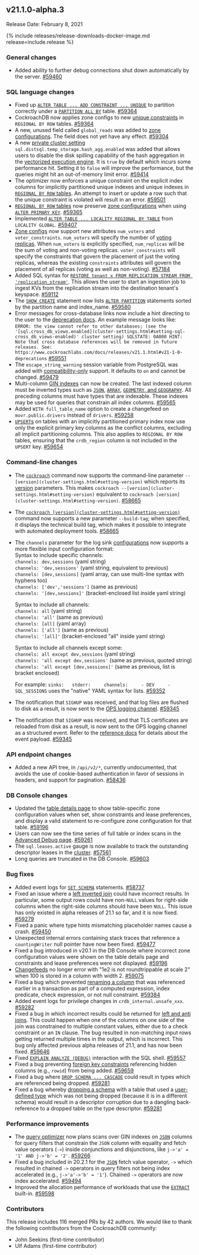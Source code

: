 ## v21.1.0-alpha.3

Release Date: February 8, 2021

{% include releases/release-downloads-docker-image.md release=include.release %}

<h3 id="v21-1-0-alpha-3-general-changes">General changes</h3>

- Added ability to further debug connections shut down automatically by the server. [#59460][#59460]

<h3 id="v21-1-0-alpha-3-sql-language-changes">SQL language changes</h3>

- Fixed up [`ALTER TABLE ... ADD CONSTRAINT ... UNIQUE`](../v21.1/add-constraint.html) to partition correctly under a [`PARTITION ALL BY`](../v21.1/partition-by.html) table. [#59364][#59364]
- CockroachDB now applies zone configs to new [unique constraints](../v21.1/unique.html) in `REGIONAL BY ROW` tables. [#59364][#59364]
- A new, unused field called `global_reads` was added to [zone configurations](../v21.1/configure-replication-zones.html). The field does not yet have any effect. [#59304][#59304]
- A new [private cluster setting](../v21.1/cluster-settings.html) `sql.distsql.temp_storage.hash_agg.enabled` was added that allows users to disable the disk spilling capability of the hash aggregation in the [vectorized execution engine](../v21.1/vectorized-execution.html). It is `true` by default which incurs some performance hit. Setting it to `false` will improve the performance, but the queries might hit an out-of-memory limit error. [#59414][#59414]
- The optimizer now enforces a unique constraint on the explicit index columns for implicitly partitioned unique indexes and unique indexes in [`REGIONAL BY ROW` tables](../v21.1/create-table.html). An attempt to insert or update a row such that the unique constraint is violated will result in an error. [#59501][#59501]
- [`REGIONAL BY ROW` tables](../v21.1/create-table.html) now preserve [zone configurations](../v21.1/configure-replication-zones.html) when using [`ALTER PRIMARY KEY`](../v21.1/alter-primary-key.html). [#59365][#59365]
- Implemented [`ALTER TABLE ... LOCALITY REGIONAL BY TABLE`](../v21.1/alter-table.html) from `LOCALITY GLOBAL`. [#59407][#59407]
- [Zone configs](../v21.1/configure-replication-zones.html) now support new attributes `num_voters` and `voter_constraints`. `num_voters` will specify the number of [voting replicas](../v21.1/architecture/life-of-a-distributed-transaction.html#consensus). When `num_voters` is explicitly specified, `num_replicas` will be the sum of voting and non-voting replicas. `voter_constraints` will specify the constraints that govern the placement of just the voting replicas, whereas the existing `constraints` attributes will govern the placement of all replicas (voting as well as non-voting). [#57184][#57184]
- Added SQL syntax for [`RESTORE tenant x FROM REPLICATION STREAM FROM 'replication_stream'`](../v21.1/restore.html). This allows the user to start an ingestion job to ingest KVs from the replication stream into the destination tenant's keyspace. [#59112][#59112]
- The [`SHOW CREATE`](../v21.1/show-create.html) statement now lists [`ALTER PARTITION`](../v21.1/alter-partition.html) statements sorted by the partition name and index_name. [#59580][#59580]
- Error messages for cross-database links now include a hint directing to the user to the [deprecation docs](../v21.1/cluster-settings.html). An example message looks like:  ``` ERROR: the view cannot refer to other databases; (see the '[sql.cross_db_views.enabled](cluster-settings.html#setting-sql-cross_db_views-enabled)' cluster setting) SQLSTATE: 0A000 HINT: Note that cross database references will be removed in future releases. See: https://www.cockroachlabs.com/docs/releases/v21.1.html#v21-1-0-deprecations ``` [#59551][#59551]
- The `escape_string_warning` session variable from PostgreSQL was added with [compatibility-only](../v21.1/postgresql-compatibility.html) support. It defaults to `on` and cannot be changed. [#59479][#59479]
- Multi-column [GIN indexes](../v21.1/create-index.html#create-gin-indexes) can now be created. The last indexed column must be inverted types such as [`JSON`](../v21.1/jsonb.html), [`ARRAY`](../v21.1/array.html), [`GEOMETRY`, and `GEOGRAPHY`](../v21.1/spatial-data.html). All preceding columns must have types that are indexable. These indexes may be used for queries that constrain all index columns. [#59565][#59565]
- Added `WITH full_table_name` option to create a changefeed on `movr.public.drivers` instead of `drivers`. [#59258][#59258]
- [`UPSERT`s](../v21.1/upsert.html) on tables with an implicitly partitioned primary index now use only the explicit primary key columns as the conflict columns, excluding all implicit partitioning columns. This also applies to `REGIONAL BY ROW` tables, ensuring that the `crdb_region` column is not included in the `UPSERT` key. [#59654][#59654]

<h3 id="v21-1-0-alpha-3-command-line-changes">Command-line changes</h3>

- The [`cockroach`](../v21.1/cockroach-commands.html) command now supports the command-line parameter `--[version](cluster-settings.html#setting-version)` which reports its [version](cluster-settings.html#setting-version) parameters. This makes `cockroach --[version](cluster-settings.html#setting-version)` equivalent to `cockroach [version](cluster-settings.html#setting-version)`. [#58665][#58665]
- The [`cockroach [version](cluster-settings.html#setting-version)`](../v21.1/cockroach-[version](cluster-settings.html#setting-version).html) command now supports a new parameter `--build-tag`; when specified, it displays the technical build tag, which makes it possible to integrate with automated deployment tools. [#58665][#58665]
- The `channels` parameter for the log sink [configurations](https://github.com/cockroachdb/cockroach/blob/master/docs/generated/logsinks.md) now supports a more flexible input configuration format:  
    Syntax to include specific channels:   
    `channels: dev,sessions`  (yaml string)   
    `channels: 'dev,sessions'` (yaml string, equivalent to previous)   
    `channels: [dev,sessions]` (yaml array, can use multi-line syntax with hyphens too)   
    `channels: ['dev','sessions']` (same as previous)   
    `channels: '[dev,sessions]'` (bracket-enclosed list inside yaml string)   

    Syntax to include all channels:  
    `channels: all` (yaml string)   
    `channels: 'all'` (same as previous)   
    `channels: [all]` (yaml array)   
    `channels: ['all']` (same as previous)   
    `channels: '[all]'` (bracket-enclosed "all" inside yaml string)   

    Syntax to include all channels except some:  
    `channels: all except dev,sessions` (yaml string)   
    `channels: 'all except dev,sessions'`  (same as previous, quoted string)   
    `channels: 'all except [dev,sessions]'` (same as previous, list is bracket enclosed)  

    For example:  ``` sinks:   stderr:     channels:     - DEV     - SQL_SESSIONS ```  uses the "native" YAML syntax for lists. [#59352][#59352]

- The notification that `SIGHUP` was received, and that log files are flushed to disk as a result, is now sent to the [OPS logging channel](https://github.com/cockroachdb/cockroach/blob/master/docs/generated/logging.md#ops). [#59345][#59345]
- The notification that `SIGHUP` was received, and that TLS certificates are reloaded from disk as a result, is now sent to the OPS logging channel as a structured event. Refer to the [reference docs](https://github.com/cockroachdb/cockroach/blob/master/docs/generated/logformats.md) for details about the event payload. [#59345][#59345]

<h3 id="v21-1-0-alpha-3-api-endpoint-changes">API endpoint changes</h3>

- Added a new API tree, in `/api/v2/*`, currently undocumented, that avoids the use of cookie-based authentication in favor of sessions in headers, and support for pagination. [#58436][#58436]

<h3 id="v21-1-0-alpha-3-db-console-changes">DB Console changes</h3>

- Updated the [table details page](../v21.1/ui-databases-page.html#table-details) to show table-specific zone configuration values when set, show constraints and lease preferences, and display a valid statement to re-configure zone configuration for that table. [#59196][#59196]
- Users can now see the time series of full table or index scans in the [Advanced Debug page](../v21.1/ui-debug-pages.html). [#59261][#59261]
- The `sql.leases.active` gauge is now available to track the outstanding descriptor leases in the [cluster](../v21.1/ui-cluster-overview-page.html). [#57561][#57561]
- Long queries are truncated in the DB Console. [#59603][#59603]

<h3 id="v21-1-0-alpha-3-bug-fixes">Bug fixes</h3>

- Added event logs for [`SET SCHEMA`](../v21.1/set-schema.html) statements. [#58737][#58737]
- Fixed an issue where a [left inverted join](../v21.1/joins.html) could have incorrect results. In particular, some output rows could have non-`NULL` values for right-side columns when the right-side columns should have been `NULL`. This issue has only existed in alpha releases of 21.1 so far, and it is now fixed. [#59279][#59279]
- Fixed a panic where type hints mismatching placeholder names cause a crash. [#59450][#59450]
- Unexpected internal errors containing stack traces that reference a `countingWriter` null pointer have now been fixed. [#59477][#59477]
- Fixed a bug introduced in v20.1 in the DB Console where incorrect zone configuration values were shown on the table details page and constraints and lease preferences were not displayed. [#59196][#59196]
- [Changefeeds](../v21.1/create-changefeed.html) no longer error with "1e2 is not roundtrippable at scale 2" when 100 is stored in a column with width 2. [#59075][#59075]
- Fixed a bug which prevented [renaming a column](../v21.1/rename-column.html) that was referenced earlier in a transaction as part of a computed expression, index predicate, check expression, or not null constraint. [#59384][#59384]
- Added event logs for privilege changes in `crdb_internal.unsafe_xxx`. [#59282][#59282]
- Fixed a bug in which incorrect results could be returned for [left and anti joins](../v21.1/joins.html). This could happen when one of the columns on one side of the join was constrained to multiple constant values, either due to a check constraint or an `IN` clause. The bug resulted in non-matching input rows getting returned multiple times in the output, which is incorrect. This bug only affected previous alpha releases of 21.1, and has now been fixed. [#59646][#59646]
- Fixed [`EXPLAIN ANALYZE (DEBUG)`](../v21.1/explain-analyze.html) interaction with the SQL shell. [#59557][#59557]
- Fixed a bug preventing [foreign key constraints](../v21.1/foreign-key.html) referencing hidden columns (e.g., `rowid`) from being added. [#59659][#59659]
- Fixed a bug where [`DROP SCHEMA ... CASCADE`](../v21.1/drop-schema.html) could result in types which are referenced being dropped. [#59281][#59281]
- Fixed a bug whereby [dropping a schema](../v21.1/drop-schema.html) with a table that used a [user-defined type](../v21.1/create-type.html) which was not being dropped (because it is in a different schema) would result in a descriptor corruption due to a dangling back-reference to a dropped table on the type descriptor. [#59281][#59281]

<h3 id="v21-1-0-alpha-3-performance-improvements">Performance improvements</h3>

- The [query optimizer](../v21.1/cost-based-optimizer.html) now plans scans over GIN indexes on [`JSON`](../v21.1/jsonb.html) columns for query filters that constrain the `JSON` column with equality and fetch value operators (`->`) inside conjunctions and disjunctions, like `j->'a' = '1' AND j->'b' = '2'`. [#59266][#59266]
- Fixed a bug included in 20.2.1 for the [`JSON`](../v21.1/jsonb.html) fetch value operator, `->` which resulted in chained `->` operators in query filters not being index accelerated (e.g., `j->'a'->'b' = '1'`). Chained `->` operators are now index accelerated. [#59494][#59494]
- Improved the allocation performance of workloads that use the [`EXTRACT`](../v21.1/functions-and-operators.html) built-in. [#59598][#59598]


<h3 id="v21-1-0-alpha-3-contributors">Contributors</h3>

This release includes 116 merged PRs by 42 authors.
We would like to thank the following contributors from the CockroachDB community:

- John Seekins (first-time contributor)
- Ulf Adams (first-time contributor)

[#57184]: https://github.com/cockroachdb/cockroach/pull/57184
[#57561]: https://github.com/cockroachdb/cockroach/pull/57561
[#58436]: https://github.com/cockroachdb/cockroach/pull/58436
[#58665]: https://github.com/cockroachdb/cockroach/pull/58665
[#58737]: https://github.com/cockroachdb/cockroach/pull/58737
[#58863]: https://github.com/cockroachdb/cockroach/pull/58863
[#58904]: https://github.com/cockroachdb/cockroach/pull/58904
[#59023]: https://github.com/cockroachdb/cockroach/pull/59023
[#59026]: https://github.com/cockroachdb/cockroach/pull/59026
[#59075]: https://github.com/cockroachdb/cockroach/pull/59075
[#59112]: https://github.com/cockroachdb/cockroach/pull/59112
[#59196]: https://github.com/cockroachdb/cockroach/pull/59196
[#59258]: https://github.com/cockroachdb/cockroach/pull/59258
[#59261]: https://github.com/cockroachdb/cockroach/pull/59261
[#59266]: https://github.com/cockroachdb/cockroach/pull/59266
[#59279]: https://github.com/cockroachdb/cockroach/pull/59279
[#59281]: https://github.com/cockroachdb/cockroach/pull/59281
[#59282]: https://github.com/cockroachdb/cockroach/pull/59282
[#59304]: https://github.com/cockroachdb/cockroach/pull/59304
[#59345]: https://github.com/cockroachdb/cockroach/pull/59345
[#59352]: https://github.com/cockroachdb/cockroach/pull/59352
[#59364]: https://github.com/cockroachdb/cockroach/pull/59364
[#59365]: https://github.com/cockroachdb/cockroach/pull/59365
[#59384]: https://github.com/cockroachdb/cockroach/pull/59384
[#59395]: https://github.com/cockroachdb/cockroach/pull/59395
[#59407]: https://github.com/cockroachdb/cockroach/pull/59407
[#59414]: https://github.com/cockroachdb/cockroach/pull/59414
[#59450]: https://github.com/cockroachdb/cockroach/pull/59450
[#59460]: https://github.com/cockroachdb/cockroach/pull/59460
[#59474]: https://github.com/cockroachdb/cockroach/pull/59474
[#59477]: https://github.com/cockroachdb/cockroach/pull/59477
[#59479]: https://github.com/cockroachdb/cockroach/pull/59479
[#59494]: https://github.com/cockroachdb/cockroach/pull/59494
[#59501]: https://github.com/cockroachdb/cockroach/pull/59501
[#59551]: https://github.com/cockroachdb/cockroach/pull/59551
[#59557]: https://github.com/cockroachdb/cockroach/pull/59557
[#59565]: https://github.com/cockroachdb/cockroach/pull/59565
[#59580]: https://github.com/cockroachdb/cockroach/pull/59580
[#59598]: https://github.com/cockroachdb/cockroach/pull/59598
[#59603]: https://github.com/cockroachdb/cockroach/pull/59603
[#59646]: https://github.com/cockroachdb/cockroach/pull/59646
[#59654]: https://github.com/cockroachdb/cockroach/pull/59654
[#59659]: https://github.com/cockroachdb/cockroach/pull/59659
[088057a8f]: https://github.com/cockroachdb/cockroach/commit/088057a8f
[71de4f752]: https://github.com/cockroachdb/cockroach/commit/71de4f752
[73b15ad5b]: https://github.com/cockroachdb/cockroach/commit/73b15ad5b
[893e3f68c]: https://github.com/cockroachdb/cockroach/commit/893e3f68c
[b94aad66d]: https://github.com/cockroachdb/cockroach/commit/b94aad66d
[c3f328eb5]: https://github.com/cockroachdb/cockroach/commit/c3f328eb5
[c955e882e]: https://github.com/cockroachdb/cockroach/commit/c955e882e
[c9eafd522]: https://github.com/cockroachdb/cockroach/commit/c9eafd522
[daf42d6b8]: https://github.com/cockroachdb/cockroach/commit/daf42d6b8
[e2c147721]: https://github.com/cockroachdb/cockroach/commit/e2c147721
[ea9074ba7]: https://github.com/cockroachdb/cockroach/commit/ea9074ba7
[f901ad7aa]: https://github.com/cockroachdb/cockroach/commit/f901ad7aa
[fa324020c]: https://github.com/cockroachdb/cockroach/commit/fa324020c
